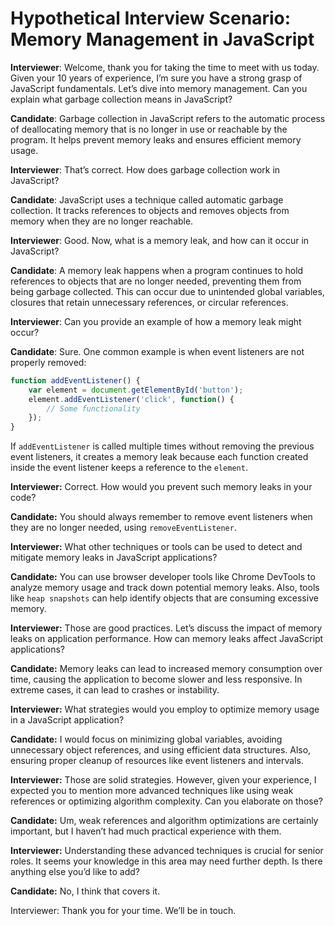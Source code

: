 # Hypothetical Interview Scenario: Memory Management in JavaScript

**Interviewer**: Welcome, thank you for taking the time to meet with us today. Given your 10 years of experience, I’m sure you have a strong grasp of JavaScript fundamentals. Let’s dive into memory management. Can you explain what garbage collection means in JavaScript?

**Candidate**: Garbage collection in JavaScript refers to the automatic process of deallocating memory that is no longer in use or reachable by the program. It helps prevent memory leaks and ensures efficient memory usage.

**Interviewer**: That’s correct. How does garbage collection work in JavaScript?

**Candidate**: JavaScript uses a technique called automatic garbage collection. It tracks references to objects and removes objects from memory when they are no longer reachable.

**Interviewer**: Good. Now, what is a memory leak, and how can it occur in JavaScript?

**Candidate**: A memory leak happens when a program continues to hold references to objects that are no longer needed, preventing them from being garbage collected. This can occur due to unintended global variables, closures that retain unnecessary references, or circular references.

**Interviewer**: Can you provide an example of how a memory leak might occur?

**Candidate**: Sure. One common example is when event listeners are not properly removed:

```javascript
function addEventListener() {
    var element = document.getElementById('button');
    element.addEventListener('click', function() {
        // Some functionality
    });
}
```
If `addEventListener` is called multiple times without removing the previous event listeners, it creates a memory leak because each function created inside the event listener keeps a reference to the `element`.

**Interviewer:** Correct. How would you prevent such memory leaks in your code?

**Candidate:** You should always remember to remove event listeners when they are no longer needed, using `removeEventListener`.

**Interviewer:** What other techniques or tools can be used to detect and mitigate memory leaks in JavaScript applications?

**Candidate:** You can use browser developer tools like Chrome DevTools to analyze memory usage and track down potential memory leaks. Also, tools like `heap snapshots` can help identify objects that are consuming excessive memory.

**Interviewer:** Those are good practices. Let’s discuss the impact of memory leaks on application performance. How can memory leaks affect JavaScript applications?

**Candidate:** Memory leaks can lead to increased memory consumption over time, causing the application to become slower and less responsive. In extreme cases, it can lead to crashes or instability.

**Interviewer:** What strategies would you employ to optimize memory usage in a JavaScript application?

**Candidate:** I would focus on minimizing global variables, avoiding unnecessary object references, and using efficient data structures. Also, ensuring proper cleanup of resources like event listeners and intervals.

**Interviewer:** Those are solid strategies. However, given your experience, I expected you to mention more advanced techniques like using weak references or optimizing algorithm complexity. Can you elaborate on those?

**Candidate:** Um, weak references and algorithm optimizations are certainly important, but I haven’t had much practical experience with them.

**Interviewer:** Understanding these advanced techniques is crucial for senior roles. It seems your knowledge in this area may need further depth. Is there anything else you’d like to add?

**Candidate:** No, I think that covers it.

Interviewer: Thank you for your time. We’ll be in touch.
